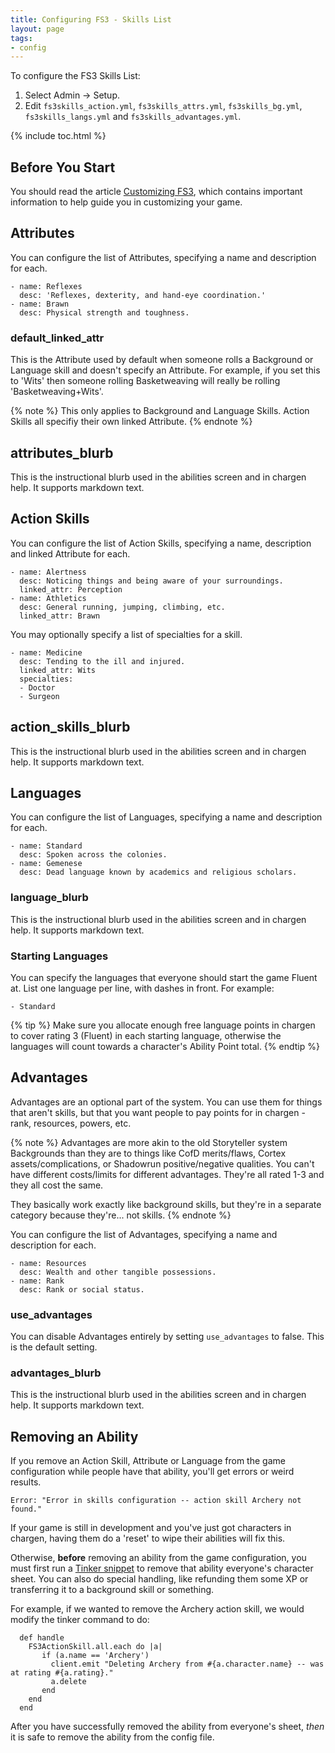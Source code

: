 ```yaml
---
title: Configuring FS3 - Skills List
layout: page
tags:
- config
---
```


To configure the FS3 Skills List:

1. Select Admin -> Setup.
2. Edit `fs3skills_action.yml`, `fs3skills_attrs.yml`, `fs3skills_bg.yml`, `fs3skills_langs.yml` and `fs3skills_advantages.yml`.

{% include toc.html %}

## Before You Start

You should read the article [Customizing FS3](http://aresmush.com/fs3/fs3-3/tweaking-fs3.html), which contains important information to help guide you in customizing your game.

## Attributes

You can configure the list of Attributes, specifying a name and description for each.

    - name: Reflexes
      desc: 'Reflexes, dexterity, and hand-eye coordination.'
    - name: Brawn
      desc: Physical strength and toughness.

### default_linked_attr

This is the Attribute used by default when someone rolls a Background or Language skill and doesn't specify an Attribute.  For example, if you set this to 'Wits' then someone rolling Basketweaving will really be rolling 'Basketweaving+Wits'.

{% note %} 
This only applies to Background and Language Skills.  Action Skills all specifiy their own linked Attribute.
{% endnote %}

## attributes_blurb

This is the instructional blurb used in the abilities screen and in chargen help.  It supports markdown text.

## Action Skills

You can configure the list of Action Skills, specifying a name, description and linked Attribute for each.

    - name: Alertness
      desc: Noticing things and being aware of your surroundings.
      linked_attr: Perception
    - name: Athletics
      desc: General running, jumping, climbing, etc.
      linked_attr: Brawn

You may optionally specify a list of specialties for a skill.

    - name: Medicine
      desc: Tending to the ill and injured.
      linked_attr: Wits
      specialties:
      - Doctor
      - Surgeon

## action_skills_blurb

This is the instructional blurb used in the abilities screen and in chargen help.  It supports markdown text.

## Languages

You can configure the list of Languages, specifying a name and description for each.

    - name: Standard
      desc: Spoken across the colonies.
    - name: Gemenese
      desc: Dead language known by academics and religious scholars.

### language_blurb

This is the instructional blurb used in the abilities screen and in chargen help.  It supports markdown text.

### Starting Languages

You can specify the languages that everyone should start the game Fluent at.  List one language per line, with dashes in front.  For example:

    - Standard

{% tip %} 
Make sure you allocate enough free language points in chargen to cover rating 3 (Fluent) in each starting language, otherwise the languages will count towards a character's Ability Point total.
{% endtip %}

## Advantages

Advantages are an optional part of the system.  You can use them for things that aren't skills, but that you want people to pay points for in chargen - rank, resources, powers, etc.   

{% note %}
Advantages are more akin to the old Storyteller system Backgrounds than they are to things like CofD merits/flaws, Cortex assets/complications, or Shadowrun positive/negative qualities.  You can't have different costs/limits for different advantages.  They're all rated 1-3 and they all cost the same.

They basically work exactly like background skills, but they're in a separate category because they're... not skills.
{% endnote %}

You can configure the list of Advantages, specifying a name and description for each.

    - name: Resources
      desc: Wealth and other tangible possessions.
    - name: Rank
      desc: Rank or social status.

### use_advantages

You can disable Advantages entirely by setting `use_advantages` to false.  This is the default setting.

### advantages_blurb

This is the instructional blurb used in the abilities screen and in chargen help.  It supports markdown text.

## Removing an Ability

If you remove an Action Skill, Attribute or Language from the game configuration while people have that ability, you'll get errors or weird results.

    Error: "Error in skills configuration -- action skill Archery not found."

If your game is still in development and you've just got characters in chargen, having them do a 'reset' to wipe their abilities will fix this.

Otherwise, **before** removing an ability from the game configuration, you must first run a [Tinker snippet](/tutorials/code/tinker.html) to remove that ability everyone's character sheet.  You can also do special handling, like refunding them some XP or transferring it to a background skill or something.  

For example, if we wanted to remove the Archery action skill, we would modify the tinker command to do:

      def handle
        FS3ActionSkill.all.each do |a|
           if (a.name == 'Archery')
             client.emit "Deleting Archery from #{a.character.name} -- was at rating #{a.rating}."
             a.delete
           end
        end
      end

After you have successfully removed the ability from everyone's sheet, *then* it is safe to remove the ability from the config file.